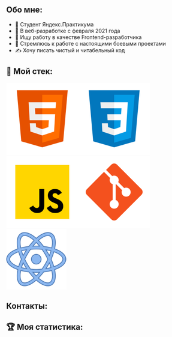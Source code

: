 ## Обо мне:

* 📘 Студент Яндекс.Практикума
* 🧐 В веб-разработке с февраля 2021 года
* 🎯 Ищу работу в качестве Frontend-разработчика
* 🧨 Стремлюсь к работе с настоящими боевыми проектами
* ✍ Хочу писать чистый и читабельный код

## 🔨 Мой стек:
![alt text](https://raw.githubusercontent.com/andreysdrv/andreysdrv/main/svg/html-5.svg)![alt text](https://raw.githubusercontent.com/andreysdrv/andreysdrv/main/svg/css3.svg)![alt text](https://raw.githubusercontent.com/andreysdrv/andreysdrv/main/svg/JS.svg)![alt text](https://raw.githubusercontent.com/andreysdrv/andreysdrv/main/svg/git.svg)![alt text](https://raw.githubusercontent.com/andreysdrv/andreysdrv/main/svg/react.svg)

## Контакты:
## 🏆 Моя статистика:


<!---
Beotrix3/Beotrix3 is a ✨ special ✨ repository because its `README.md` (this file) appears on your GitHub profile.
You can click the Preview link to take a look at your changes.
--->
